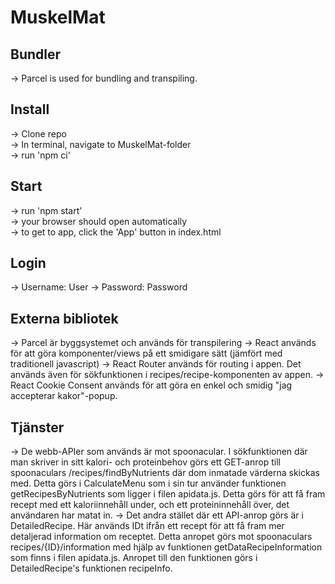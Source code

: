 # MuskelMat

## Bundler

-> Parcel is used for bundling and transpiling.

## Install

-> Clone repo <br>
-> In terminal, navigate to MuskelMat-folder <br>
-> run 'npm ci' 

## Start

-> run 'npm start' <br>
-> your browser should open automatically <br>
-> to get to app, click the 'App' button in index.html <br>

## Login

-> Username: User
-> Password: Password



## Externa bibliotek

-> Parcel är byggsystemet och används för transpilering
-> React används för att göra komponenter/views på ett smidigare sätt (jämfört med traditionell javascript)
-> React Router används för routing i appen. Det används även för sökfunktionen i recipes/recipe-komponenten av appen.
-> React Cookie Consent används för att göra en enkel och smidig "jag accepterar kakor"-popup.

## Tjänster

-> De webb-APIer som används är mot spoonacular. I sökfunktionen där man skriver in sitt kalori- och proteinbehov görs ett GET-anrop till spoonaculars /recipes/findByNutrients där dom inmatade värderna skickas med. Detta görs i CalculateMenu som i sin tur använder funktionen getRecipesByNutrients som ligger i filen apidata.js. Detta görs för att få fram recept med ett kaloriinnehåll under, och ett proteininnehåll över, det användaren har matat in. 
-> Det andra stället där ett API-anrop görs är i DetailedRecipe. Här används IDt ifrån ett recept för att få fram mer detaljerad information om receptet. Detta anropet görs mot spoonaculars recipes/{ID}/information med hjälp av funktionen getDataRecipeInformation som finns i filen apidata.js. Anropet till den funktionen görs i DetailedRecipe's funktionen recipeInfo.

